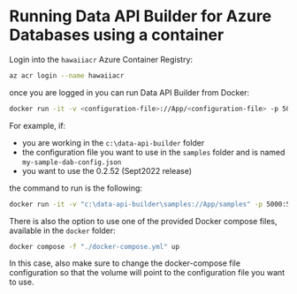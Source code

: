 # Running Data API Builder for Azure Databases using a container

Login into the `hawaiiacr` Azure Container Registry:

```bash
az acr login --name hawaiiacr
```

once you are logged in you can run Data API Builder from Docker:

```sh
docker run -it -v <configuration-file>://App/<configuration-file> -p 5000:5000 hawaiiacr.azurecr.io/dab:<tag> --ConfigFileName <configuration-file>
```

For example, if:

- you are working in the `c:\data-api-builder` folder
- the configuration file you want to use in the `samples` folder and is named `my-sample-dab-config.json`
- you want to use the 0.2.52 (Sept2022 release)

the command to run is the following:

```bash
docker run -it -v "c:\data-api-builder\samples://App/samples" -p 5000:5000 hawaiiacr.azurecr.io/dab:0.2.52 --ConfigFileName ./samples/my-sample-dab-config.json
```

There is also the option to use one of the provided Docker compose files, available in the `docker` folder:

```bash
docker compose -f "./docker-compose.yml" up
```

In this case, also make sure to change the docker-compose file configuration so that the volume will point to the configuration file you want to use.
